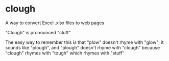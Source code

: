 # clough
A way to convert Excel .xlsx files to web pages

"Clough" is pronounced "cluff"

The easy way to remember this is that "plow" doesn't rhyme with "glow"; it sounds like "plough", and "plough" doesn't rhyme with "clough" because "clough" rhymes with "tough" which rhymes with "stuff"
